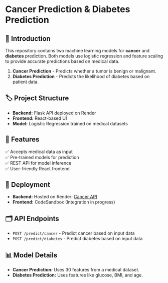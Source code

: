 # Cancer Prediction & Diabetes Prediction

## 📌 Introduction
This repository contains two machine learning models for **cancer** and **diabetes** prediction. Both models use logistic regression and feature scaling to provide accurate predictions based on medical data.

1. **Cancer Prediction** - Predicts whether a tumor is benign or malignant.
2. **Diabetes Prediction** - Predicts the likelihood of diabetes based on patient data.

## 🏷 Project Structure
- **Backend:** Flask API deployed on Render
- **Frontend:** React-based UI
- **Model:** Logistic Regression trained on medical datasets

## 🚀 Features
✅ Accepts medical data as input  
✅ Pre-trained models for prediction  
✅ REST API for model inference  
✅ User-friendly React frontend  

## 🎯 Deployment
- **Backend:** Hosted on Render: [Cancer API](https://cancer-prediction-1-giqb.onrender.com/)
- **Frontend:** CodeSandbox (Integration in progress)

## 🗂 API Endpoints
- `POST /predict/cancer` - Predict cancer based on input data
- `POST /predict/diabetes` - Predict diabetes based on input data

## 📊 Model Details
- **Cancer Prediction:** Uses 30 features from a medical dataset.
- **Diabetes Prediction:** Uses features like glucose, BMI, and age.

